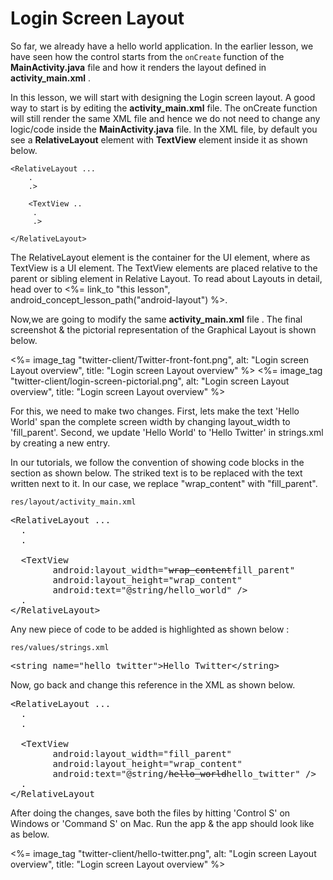 # Login Screen Layout

So far, we already have a hello world application. In the earlier lesson, we have seen how the control starts from the `onCreate` function of the **MainActivity.java** file and how it renders the layout defined in **activity_main.xml** . 

In this lesson, we will start with designing the Login screen layout. A good way to start is by editing the **activity_main.xml** file. The onCreate function will still render the same XML file and hence we do not need to change any logic/code inside the **MainActivity.java** file. In the XML file, by default you see a **RelativeLayout** element with **TextView** element inside it as shown below.
 
    <RelativeLayout ...
	    .
		.>

		<TextView ..
		 .
		 .>

    </RelativeLayout>


The RelativeLayout element is the container for the UI element, where as TextView is a UI element. The TextView elements are placed relative to the parent or sibling element in Relative Layout. To read about Layouts in detail, head over to <%= link_to "this lesson", android_concept_lesson_path("android-layout") %>.

Now,we are going to modify the same **activity_main.xml** file . The final screenshot & the pictorial representation of the Graphical Layout is shown below.

<%= image_tag "twitter-client/Twitter-front-font.png", alt: "Login screen Layout overview", title: "Login screen Layout overview" %>
<%= image_tag "twitter-client/login-screen-pictorial.png", alt: "Login screen Layout overview", title: "Login screen Layout overview" %>

For this, we need to make two changes. First, lets make the text 'Hello World' span the complete screen width by changing layout_width to 'fill_parent'. Second, we update 'Hello World' to 'Hello Twitter' in strings.xml by creating a new entry.

In our tutorials, we follow the convention of showing code blocks in the section as shown below. The striked text is to be replaced with the text written next to it. In our case, we replace "wrap_content" with "fill_parent".

`res/layout/activity_main.xml`

<pre>
&lt;RelativeLayout ...
  .
  .

  &lt;TextView
        android:layout_width="<strike>wrap_content</strike>fill_parent"
        android:layout_height="wrap_content"
        android:text="@string/hello_world" /&gt;
  .
&lt;/RelativeLayout&gt;
</pre>

Any new piece of code to be added is highlighted as shown below :

`res/values/strings.xml`

<pre>
<span class="highlight">&lt;string name="hello_twitter"&gt;Hello Twitter&lt;/string&gt;
</pre>

Now, go back and change this reference in the XML as shown below.

<pre>
&lt;RelativeLayout ...
  .
  .

  &lt;TextView
        android:layout_width="fill_parent"
        android:layout_height="wrap_content"
        android:text="@string/<strike>hello_world</strike>hello_twitter" /&gt;
  .
&lt;/RelativeLayout
</pre>

After doing the changes, save both the files by hitting 'Control S' on Windows or 'Command S' on Mac. Run the app & the app should look like as below.

<%= image_tag "twitter-client/hello-twitter.png", alt: "Login screen Layout overview", title: "Login screen Layout overview" %>
